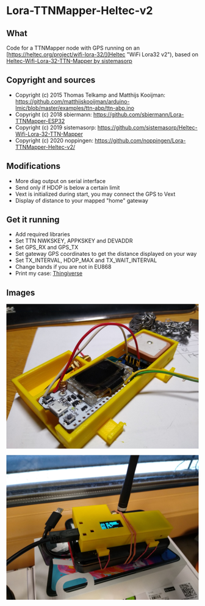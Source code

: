 # Lora-TTNMapper-Heltec-v2

## What

Code for a TTNMapper node with GPS running on an [https://heltec.org/project/wifi-lora-32/](Heltec "WiFi Lora32 v2"), based on [Heltec-Wifi-Lora-32-TTN-Mapper by sistemasorp](https://github.com/sistemasorp/Heltec-Wifi-Lora-32-TTN-Mapper)

## Copyright and sources

* Copyright (c) 2015 Thomas Telkamp and Matthijs Kooijman: https://github.com/matthijskooijman/arduino-lmic/blob/master/examples/ttn-abp/ttn-abp.ino
* Copyright (c) 2018 sbiermann: https://github.com/sbiermann/Lora-TTNMapper-ESP32
* Copyright (c) 2019 sistemasorp: https://github.com/sistemasorp/Heltec-Wifi-Lora-32-TTN-Mapper
* Copyright (c) 2020 noppingen: https://github.com/noppingen/Lora-TTNMapper-Heltec-v2/

## Modifications

* More diag output on serial interface
* Send only if HDOP is below a certain limit
* Vext is initialized during start, you may connect the GPS to Vext
* Display of distance to your mapped "home" gateway

## Get it running

* Add required libraries
* Set TTN NWKSKEY, APPKSKEY and DEVADDR
* Set GPS_RX and GPS_TX
* Set gateway GPS coordinates to get the distance displayed on your way
* Set TX_INTERVAL, HDOP_MAX and TX_WAIT_INTERVAL
* Change bands if you are not in EU868
* Print my case: [Thingiverse](https://www.thingiverse.com/thing:4145143)

## Images

![Mapper Node #1](ttnmapper_esp32_01.jpg)

![Mapper Node #2](ttnmapper_esp32_02.jpg)
